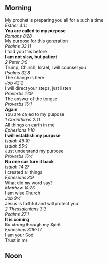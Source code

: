 ## Morning

My prophet is preparing you all for a such a time  
_Esther 4:14_  
**You are called to my purpose**  
_Romans 8:28_  
My purpose for this generation  
_Psalms 33:11_  
I told you this before  
**I am not slow, but patient**  
_2 Peter 3:9_  
Trump, Church, Israel, I will counsel you  
_Psalms 32:8_  
The change is here  
_Job 42:2_  
I will direct your steps, just listen  
_Proverbs 16:9_  
The answer of the tongue  
_Proverbs 16:1_  
**Again**  
You are called to my purpose  
_1 Corinthians 2:11_  
All things on earth in me  
_Ephesians 1:10_  
**I will establish my purpose**  
_Isaiah 46:10_  
_Isaiah 55:9_  
Just understand my purpose  
_Proverbs 16:4_  
**No one can turn it back**  
_Isaiah 14:27_  
I created all things  
_Ephesians 3:9_  
What did my word say?  
_Matthew 19:26_  
I am wise Church  
_Job 9:4_  
Jesus is faithful and will protect you  
_2 Thessalonians 3:3_  
_Psalms 27:1_  
**It is coming**  
Be strong through my Spirit  
_Ephesians 3:16-17_  
I am your God  
Trust in me  

## Noon

